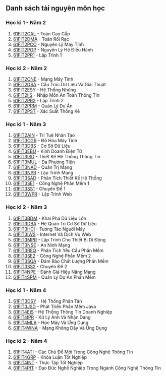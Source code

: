 ## Danh sách tài nguyên môn học

### Học kì 1 - Năm 2
1.  [61FIT2CAL](https://github.com/fit-hanu0/61fit2cal) - Toán Cao Cấp
2.  [61FIT2DMA](https://github.com/fit-hanu0/61fit2dma) - Toán Rối Rạc
3.  [61FIT2PCO](https://github.com/fit-hanu0/61fit2pco) - Nguyên Lý Máy Tính
4.  [61FIT2POP](https://github.com/fit-hanu0/61fit2pop) - Nguyên Lý Hệ Điều Hành
5.  [61FIT2PR1](https://github.com/fit-hanu0/61fit2pr1) - Lập Trình 1

### Học kì 2 - Năm 2
1.  [61FIT2CNE](https://github.com/fit-hanu0/61fit2cne) - Mạng Máy Tính
2.  [61FIT2DSA](https://github.com/fit-hanu0/61fit2dsa) - Cấu Trúc Dữ Liệu Và Giải Thuật
3.  [61FIT2ESY](https://github.com/fit-hanu0/61fit2esy) - Hệ Thống Nhúng
4.  [61FIT2IIS](https://github.com/fit-hanu0/61fit2iis) - Nhập Môn An Toàn Thông Tin
5.  [61FIT2PR2](https://github.com/fit-hanu0/61fit2pr2) - Lập Trình 2
6.  [61FIT2PRM](https://github.com/fit-hanu0/61fit2prm) - Quản Lý Dự Án
7.  [61FIT2PST](https://github.com/fit-hanu0/61fit2pst) - Xác Suất Thống Kê

### Học kì 1 - Năm 3
1.  [61FIT2AIN](https://github.com/fit-hanu0/61fit2ain) - Trí Tuệ Nhân Tạo
2.  [61FIT3CGR](https://github.com/fit-hanu0/61fit3cgr) - Đồ Hóa Máy Tính
3.  [61FIT3DBS](https://github.com/fit-hanu0/61fit3dbs) - Cơ Sở Dữ Liệu
4.  [61FIT3EBU](https://github.com/fit-hanu0/61fit3ebu) - Kinh Doanh Điện Tử
5.  [61FIT3ISD](https://github.com/fit-hanu0/61fit3isd) - Thiết Kế Hệ Thống Thông Tin
6.  [61FIT3MUL](https://github.com/fit-hanu0/61fit3mul) - Đa Phương Tiện
7.  [61FIT3NAD](https://github.com/fit-hanu0/61fit3nad) - Quản Trị Mạng
8.  [61FIT3NPR](https://github.com/fit-hanu0/61fit3npr) - Lập Trình Mạng
9.  [61FIT3SAD](https://github.com/fit-hanu0/61fit3sad) - Phân Tích Thiết Kế Hệ Thống
10. [61FIT3SE1](https://github.com/fit-hanu0/61fit3se1) - Công Nghệ Phần Mềm 1
11. [61FIT3SS1](https://github.com/fit-hanu0/61fit3ss1) - Chuyên Đề 1
12. [61FIT3WPR](https://github.com/fit-hanu0/61fit3wpr) - Lập Trình Web

### Học kì 2 - Năm 3
1.  [61FIT3BDM](https://github.com/fit-hanu0/61fit3bdm) - Khai Phá Dữ Liệu Lớn
2.  [61FIT3DBA](https://github.com/fit-hanu0/61fit3dba) - Hệ Quản Trị Cơ Sở Dữ Liệu
3.  [61FIT3HCI](https://github.com/fit-hanu0/61fit3hci) - Tương Tác Người Máy
4.  [61FIT3IWS](https://github.com/fit-hanu0/61fit3iws) - Internet Và Dịch Vụ Web
5.  [61FIT3MPR](https://github.com/fit-hanu0/61fit3mpr) - Lập Trình Cho Thiết Bị Di Động
6.  [61FIT3NSE](https://github.com/fit-hanu0/61fit3nse) - An Ninh Mạng
7.  [61FIT3REQ](https://github.com/fit-hanu0/61fit3req) - Phân Tích Yêu Cầu Phần Mềm
8.  [61FIT3SE2](https://github.com/fit-hanu0/61fit3se2) - Công Nghệ Phần Mềm 2
9.  [61FIT3SQA](https://github.com/fit-hanu0/61fit3sqa) - Đảm Bảo Chất Lượng Phần Mềm
10. [61FIT3SS2](https://github.com/fit-hanu0/61fit3ss2) - Chuyên Đề 2
11. [61FIT4NPE](https://github.com/fit-hanu0/61fit4npe) - Đánh Giá Hiệu Năng Mạng
12. [61FIT4SPM](https://github.com/fit-hanu0/61fit4spm) - Quản Lý Dự Án Phần Mềm

### Học kì 1 - Năm 4
1.  [61FIT3DSY](https://github.com/fit-hanu0/61fit3dsy) - Hệ Thống Phân Tán
2.  [61FIT3JSD](https://github.com/fit-hanu0/61fit3jsd) - Phát Triển Phần Mềm Java
3.  [61FIT4EIS](https://github.com/fit-hanu0/61fit4eis) - Hệ Thống Thông Tin Doanh Nghiệp
4.  [61FIT4IPR](https://github.com/fit-hanu0/61fit4ipr) - Xử Lý Ảnh Và Nhận Dạng
5.  [61FIT4MLA](https://github.com/fit-hanu0/61fit4mla) - Học Máy Và Ứng Dụng
6.  [61FIT4WNA](https://github.com/fit-hanu0/61fit4wna) - Mạng Không Dây Và Ứng Dụng

### Học kì 2 - Năm 4
1.  [61FIT4ATI](https://github.com/fit-hanu0/61fit4ati) - Các Chủ Đề Mới Trong Công Nghệ Thông Tin
2.  [61FIT4GRP](https://github.com/fit-hanu0/61fit4grp) - Khóa Luận Tốt Nghiệp
3.  [61FIT4INT](https://github.com/fit-hanu0/61fit4int) - Thực Tập Tốt Nghiệp
4.  [61FIT4PIT](https://github.com/fit-hanu0/61fit4pit) - Đạo Đức Nghề Nghiệp Trong Ngành Công Nghệ Thông Tin
